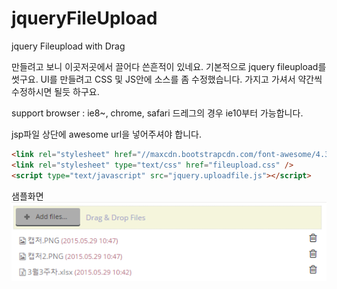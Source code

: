 # jqueryFileUpload
jquery Fileupload with Drag

만들려고 보니 이곳저곳에서 끌어다 쓴흔적이 있네요. 기본적으로 jquery fileupload를 썻구요.
UI를 만들려고 CSS 및 JS안에 소스를 좀 수정했습니다. 
가지고 가셔서 약간씩 수정하시면 될듯 하구요. 

support browser : ie8~, chrome, safari 
드레그의 경우 ie10부터 가능합니다. 

jsp파일 상단에 awesome url을 넣어주셔야 합니다. 

```html
<link rel="stylesheet" href="//maxcdn.bootstrapcdn.com/font-awesome/4.3.0/css/font-awesome.min.css">
<link rel="stylesheet" type="text/css" href="fileupload.css" />
<script type="text/javascript" src="jquery.uploadfile.js"></script>
```

샘플화면
<img src='capture.png'>